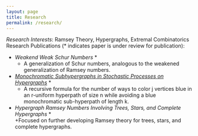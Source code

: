 ```yaml
---
layout: page
title: Research
permalink: /research/
---
```


*Research Interests*:  Ramsey Theory, Hypergraphs, Extremal Combinatorics
Research Publications (* indicates paper is under review for publication):
 
+ *Weakend Weak Schur Numbers* *  
  + A generalization of Schur numbers, analogous to the weakened generalization of Ramsey numbers.
+ [*Monochromatic Subhypergraphs in Stochastic Processes on Hypergraphs*](https://arxiv.org/pdf/2003.00035.pdf) *  
  + A recursive formula for the number of ways to color j vertices blue in an r-uniform hyperpath of size n while avoiding a blue monochromatic sub-hyperpath of length k. 
+ *Hypergraph Ramsey Numbers Involving Trees, Stars, and Complete Hypergraphs* *  
  +Focused on further developing Ramsey theory for trees, stars, and complete hypergraphs.

